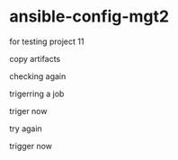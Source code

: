 # ansible-config-mgt2
for testing project 11

copy artifacts

checking again

trigerring a job

triger now

try again

trigger now